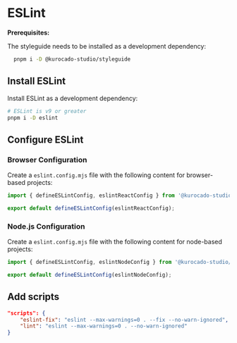 # ESLint

**Prerequisites:**

The styleguide needs to be installed as a development dependency:

```bash
  pnpm i -D @kurocado-studio/styleguide
```

## Install ESLint

Install ESLint as a development dependency:

```bash
# ESLint is v9 or greater
pnpm i -D eslint
```

## Configure ESLint

### Browser Configuration

Create a `eslint.config.mjs` file with the following content for browser-based projects:

```javascript
import { defineESLintConfig, eslintReactConfig } from '@kurocado-studio/styleguide';

export default defineESLintConfig(eslintReactConfig);
```

### Node.js Configuration

Create a `eslint.config.mjs` file with the following content for node-based projects:

```javascript
import { defineESLintConfig, eslintNodeConfig } from '@kurocado-studio/styleguide';

export default defineESLintConfig(eslintNodeConfig);
```

## Add scripts

```json
"scripts": {
    "eslint-fix": "eslint --max-warnings=0 . --fix --no-warn-ignored",
    "lint": "eslint --max-warnings=0 . --no-warn-ignored"
}
```
